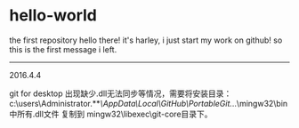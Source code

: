 # hello-world
the first repository
hello there! it's harley, i just start my work on github!
so this is the first message i left.

---------
2016.4.4

git for desktop 出现缺少.dll无法同步等情况，需要将安装目录：c:\users\Administrator.***\AppData\Local\GitHub\PortableGit.*..\mingw32\bin中所有.dll文件   复制到 mingw32\libexec\git-core目录下。



